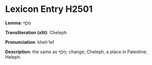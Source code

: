 # Lexicon Entry H2501

**Lemma**: חֶלֶף

**Transliteration (xlit)**: Cheleph

**Pronunciation**: kheh'lef

**Description**:
the same as חֵלֶף; change; Cheleph, a place in Palestine; Heleph.
